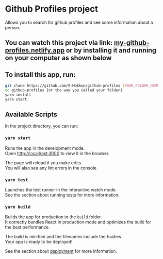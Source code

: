 # Github Profiles project

Allows you to search for github profiles and see some information about a person.

## You can watch this project via link: [my-github-profiles.netlify.app](https://my-github-profiles.netlify.app) or by installing it and running on your computer as shown below

## To install this app, run:

```sh
git clone https://github.com/V-Mokhun/github-profiles [YOUR_FOLDER_NAME]
cd github-profiles [or the way you called your folder]
yarn install
yarn start
```

## Available Scripts

In the project directory, you can run:

### `yarn start`

Runs the app in the development mode.\
Open [http://localhost:3000](http://localhost:3000) to view it in the browser.

The page will reload if you make edits.\
You will also see any lint errors in the console.

### `yarn test`

Launches the test runner in the interactive watch mode.\
See the section about [running tests](https://facebook.github.io/create-react-app/docs/running-tests) for more information.

### `yarn build`

Builds the app for production to the `build` folder.\
It correctly bundles React in production mode and optimizes the build for the best performance.

The build is minified and the filenames include the hashes.\
Your app is ready to be deployed!

See the section about [deployment](https://facebook.github.io/create-react-app/docs/deployment) for more information.

